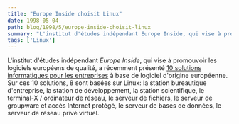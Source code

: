 ```yaml
---
title: "Europe Inside choisit Linux"
date: 1998-05-04
path: blog/1998/5/europe-inside-choisit-linux
summary: "L'institut d'études indépendant Europe Inside, qui vise à promouvoir les logiciels européens de qualité, a récemment présenté 10 solutions informatiques pour les entreprises à base de logiciel d'origine européenne."
tags: ['Linux']
---
```


<P>
L'institut d'études indépendant <EM>Europe Inside</EM>, qui vise à promouvoir
les logiciels européens de qualité, a récemment présenté
<A HREF="http://www.europe-inside.com/solutions/index_fr.html">10 solutions
informatiques pour les entreprises</A> à base de logiciel d'origine
européenne. Sur ces 10 solutions, 8 sont basées sur Linux: la station
bureautique d'entreprise, la station de développement, la station
scientifique, le terminal-X / ordinateur de réseau, le serveur de
fichiers, le serveur de groupware et accès Internet protégé, le serveur
de bases de données, le serveur de réseau privé virtuel.
</P>


